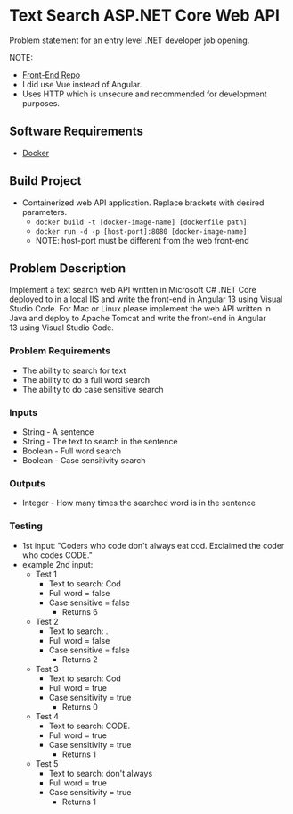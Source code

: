 # Text Search ASP.NET Core Web API

Problem statement for an entry level .NET developer job opening. 

NOTE: 
- [Front-End Repo](https://github.com/mauricevalerio/text-search-front-end)
- I did use Vue instead of Angular.
- Uses HTTP which is unsecure and recommended for development purposes.

## Software Requirements
- [Docker](https://www.docker.com/)

## Build Project
- Containerized web API application. Replace brackets with desired parameters.
    - `docker build -t [docker-image-name] [dockerfile path]`
    - `docker run -d -p [host-port]:8080 [docker-image-name]`
    - NOTE: host-port must be different from the web front-end

## Problem Description
Implement a text search web API written in Microsoft C# .NET Core deployed to in a local IIS and write the front-end in Angular 13 using Visual Studio Code. For Mac or Linux please implement the web API written in Java and deploy to Apache Tomcat and write the front-end in Angular 13 using Visual Studio Code.

### Problem Requirements
- The ability to search for text
- The ability to do a full word search
- The ability to do case sensitive search

### Inputs
- String - A sentence
- String - The text to search in the sentence
- Boolean - Full word search
- Boolean - Case sensitivity search

### Outputs
- Integer - How many times the searched word is in the sentence

### Testing
- 1st input: "Coders who code don't always eat cod. Exclaimed the coder who codes CODE."
- example 2nd input:
    - Test 1
        - Text to search: Cod
        - Full word = false
        - Case sensitive = false
            - Returns 6
    - Test 2
        - Text to search: .
        - Full word = false
        - Case sensitive = false
            - Returns 2
    - Test 3
        - Text to search: Cod
        - Full word = true
        - Case sensitivity = true
            - Returns 0
    - Test 4
        - Text to search: CODE.
        - Full word = true
        - Case sensitivity = true
            - Returns 1
    - Test 5
        - Text to search: don't always
        - Full word = true
        - Case sensitivity = true
            - Returns 1